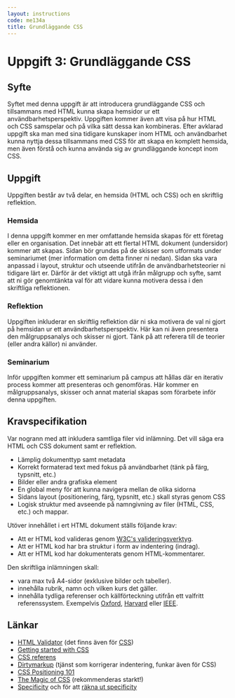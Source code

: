 ```yaml
---
layout: instructions
code: me134a
title: Grundläggande CSS
---
```


# Uppgift 3: Grundläggande CSS

## Syfte

Syftet med denna uppgift är att introducera grundläggande CSS och tillsammans med HTML kunna skapa hemsidor ur ett användbarhetsperspektiv. Uppgiften kommer även att visa på hur HTML och CSS samspelar och på vilka sätt dessa kan kombineras. Efter avklarad uppgift ska man med sina tidigare kunskaper inom HTML och användbarhet kunna nyttja dessa tillsammans med CSS för att skapa en komplett hemsida, men även förstå och kunna använda sig av grundläggande koncept inom CSS.

## Uppgift

Uppgiften består av två delar, en hemsida (HTML och CSS) och en skriftlig reflektion.

### Hemsida

I denna uppgift kommer en mer omfattande hemsida skapas för ett företag eller en organisation. Det innebär att ett flertal HTML dokument (undersidor) kommer att skapas. Sidan bör grundas på de skisser som utformats under seminariumet (mer information om detta finner ni nedan). Sidan ska vara anpassad i layout, struktur och utseende utifrån de användbarhetsteorier ni tidigare lärt er. Därför är det viktigt att utgå ifrån målgrupp och syfte, samt att ni gör genomtänkta val för att vidare kunna motivera dessa i den skriftliga reflektionen.

### Reflektion

Uppgiften inkluderar en skriftlig reflektion där ni ska motivera de val ni gjort på hemsidan ur ett användbarhetsperspektiv. Här kan ni även presentera den målgruppsanalys och skisser ni gjort. Tänk på att referera till de teorier (eller andra källor) ni använder.

### Seminarium

Inför uppgiften kommer ett seminarium på campus att hållas där en iterativ process kommer att presenteras och genomföras. Här kommer en målgruppsanalys, skisser och annat material skapas som förarbete inför denna uppgiften.

## Kravspecifikation

Var nogrann med att inkludera samtliga filer vid inlämning. Det vill säga era HTML och CSS dokument samt er reflektion.

* Lämplig dokumenttyp samt metadata
* Korrekt formaterad text med fokus på användbarhet (tänk på färg, typsnitt, etc.)
* Bilder eller andra grafiska element
* En global meny för att kunna navigera mellan de olika sidorna
* Sidans layout (positionering, färg, typsnitt, etc.) skall styras genom CSS
* Logisk struktur med avseende på namngivning av filer (HTML, CSS, etc.) och mappar.

Utöver innehållet i ert HTML dokument ställs följande krav:

* Att er HTML kod valideras genom [W3C's valideringsverktyg][validator].
* Att er HTML kod har bra struktur i form av indentering (indrag).
* Att er HTML kod har dokumenterats genom HTML-kommentarer.

Den skriftliga inlämningen skall:

* vara max två A4-sidor (exklusive bilder och tabeller).
* innehålla rubrik, namn och vilken kurs det gäller.
* innehålla tydliga referenser och källförteckning utifrån ett valfritt referenssystem. Exempelvis [Oxford][oxford], [Harvard][harvard] eller [IEEE][ieee].

## Länkar

* [HTML Validator][validator] (det finns även för [CSS][css validator])
* [Getting started with CSS][getting started]
* [CSS referens][css ref]
* [Dirtymarkup][dirtymarkup] (tjänst som korrigerar indentering, funkar även för CSS)
* [CSS Positioning 101][a list apart]
* [The Magic of CSS][magic of css] (rekommenderas starkt!)
* [Specificity][specificity] och för att [räkna ut specificity][specificity calculator]

[css validator]: http://jigsaw.w3.org/css-validator/
[css ref]: https://developer.mozilla.org/en-US/docs/Web/CSS/Reference
[getting started]: https://developer.mozilla.org/en-US/docs/Web/Guide/CSS/Getting_started
[validator]: http://validator.w3.org
[dirtymarkup]: http://www.dirtymarkup.com/
[ieee]: http://www.ieee.org/documents/ieeecitationref.pdf
[oxford]: http://www.ub.umu.se/skriva/skriva-referenser/referenser-oxford
[harvard]: http://www.ub.umu.se/skriva/skriva-referenser/referenser-harvard
[specificity]: https://developer.mozilla.org/en-US/docs/Web/CSS/Specificity
[specificity calculator]: http://specificity.keegan.st/
[a list apart]: http://alistapart.com/article/css-positioning-101/
[magic of css]: http://adamschwartz.co/magic-of-css/
